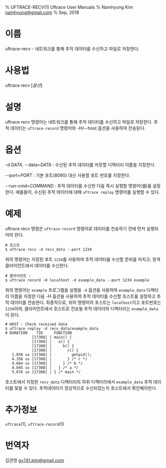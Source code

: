 % UFTRACE-RECV(1) Uftrace User Manuals
% Namhyung Kim <namhyung@gmail.com>
% Sep, 2018

이름
====
uftrace-recv - 네트워크를 통해 추적 데이터를 수신하고 파일로 저장한다.


사용법
========
uftrace recv [*옵션*]


설명
===========
uftrace recv 명령어는 네트워크를 통해 추적 데이터를 수신하고 파일로 저장한다.
추적 데이터는 `uftrace-record` 명령어와 -H/\--host 옵션을 사용하여 전송된다.


옵션
=======
-d *DATA*, \--data=*DATA*
:   수신된 추적 데이터를 저장할 디렉터리 이름을 지정한다.

\--port=*PORT*
:   기본 포트(8090) 대신 사용할 포트 번호를 지정한다.

\--run-cmd=*COMMAND*
:   추적 데이터를 수신한 다음 즉시 실행할 명령어(쉘)를 설정한다. 예를들어,
    수신된 추적 데이터에 대해 `uftrace replay` 명령어를 실행할 수 있다.


예제
=======
uftrace recv 명령은 `uftrace-record` 명령어로 데이터를 전송하기 전에 먼저 실행되어야 한다.

    # 호스트 
    $ uftrace recv -d recv_data --port 1234

위의 명령어는 지정된 포트 `1234`를 사용하여 추적 데이터를 수신할 준비를 마치고, 원격 클라이언트에서 
데이터를 수신한다.

    # 클라이언트 :
    $ uftrace record -H localhost -d example_data --port 1234 example

위의 명령어는 `example` 프로그램을 실행을 `-d` 옵션을 사용하여 `example_data` 디렉터리 이름을 지정한 다음
-H 옵션을 사용하여 추적 데이터를 수신할 호스트를 설정하고 추적 데이터를 전송한다. 
최종적으로, 위의 명령어의 호스트는 `localhost`이고 포트번호는 `1234`이며,
클라이언트에서 호스트로 전송될 추적 데이터의 디렉터리는 `example_data`이 된다.

    # HOST : Check received data
    $ uftrace replay -d recv_data/example_data
    # DURATION    TID     FUNCTION
                [17308] | main() {
                [17308] |   a() {
                [17308] |     b() {
                [17308] |       c() {
       1.058 us [17308] |         getpid();
       4.356 us [17308] |       } /* c */
       4.664 us [17308] |     } /* b */
       4.845 us [17308] |   } /* a */
       5.076 us [17308] | } /* main */

호스트에서 지정한 `recv_data` 디렉터리의 하위 디렉터리에서 `example_data` 추적 데이터를 찾을 수 있다.
추적데이터가 정상적으로 수신되었는지 호스트에서 확인해야한다.


추가정보
========
`uftrace`(1), `uftrace-record`(1)


번역자
========
김관영 <gy741.kim@gmail.com>

